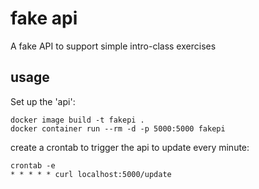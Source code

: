 # fake api

A fake API to support simple intro-class exercises

## usage

Set up the 'api':

```
docker image build -t fakepi .
docker container run --rm -d -p 5000:5000 fakepi
```

create a crontab to trigger the api to update every minute:

```
crontab -e
* * * * * curl localhost:5000/update
```
